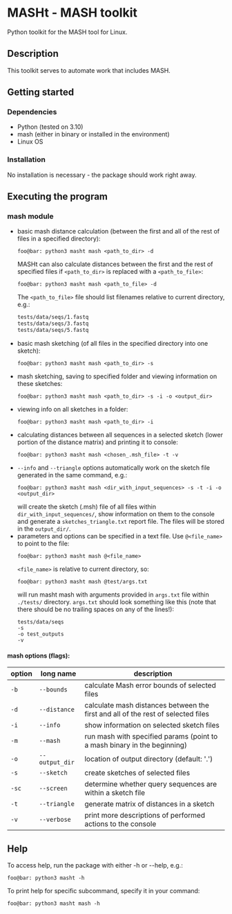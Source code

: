 # MASHt - MASH toolkit

Python toolkit for the MASH tool for Linux. 

## Description
This toolkit serves to automate work that includes MASH.


## Getting started
### Dependencies
- Python (tested on 3.10)
- mash (either in binary or installed in the environment)
- Linux OS


### Installation
No installation is necessary - the package should work right away. 


## Executing the program
### mash module
- basic mash distance calculation (between the first and all of the rest of files in a specified directory):
    ```console
    foo@bar: python3 masht mash <path_to_dir> -d
    ```
    MASHt can also calculate distances between the first and the rest of specified files if `<path_to_dir>` is replaced with a `<path_to_file>`:
    ```console
    foo@bar: python3 masht mash <path_to_file> -d
    ```
    The `<path_to_file>` file should list filenames relative to current directory, e.g.:
    ``` txt
    tests/data/seqs/1.fastq
    tests/data/seqs/3.fastq
    tests/data/seqs/5.fastq
    ```
- basic mash sketching (of all files in the specified directory into one sketch):
    ```console
    foo@bar: python3 masht mash <path_to_dir> -s
    ```
- mash sketching, saving to specified folder and viewing information on these sketches:
    ```console
    foo@bar: python3 masht mash <path_to_dir> -s -i -o <output_dir>
    ```
- viewing info on all sketches in a folder:
    ```console
    foo@bar: python3 masht mash <path_to_dir> -i
    ```
- calculating distances between all sequences in a selected sketch (lower portion of the distance matrix) and printing it to console:
    ```console
    foo@bar: python3 masht mash <chosen_.msh_file> -t -v
    ```
- `--info` and `--triangle` options automatically work on the sketch file generated in the same command, e.g.:
    ```console
    foo@bar: python3 masht mash <dir_with_input_sequences> -s -t -i -o <output_dir>
    ```
    will create the sketch (.msh) file of all files within `dir_with_input_sequences/`, show information on them to the console and generate a `sketches_triangle.txt` report file. The files will be stored in the `output_dir/`. 
- parameters and options can be specified in a text file. Use `@<file_name>` to point to the file:
    ```console
    foo@bar: python3 masht mash @<file_name>
    ```
    `<file_name>` is relative to current directory, so:
    ```console
    foo@bar: python3 masht mash @test/args.txt
    ```
    will run masht mash with arguments provided in `args.txt` file within `./tests/` directory.
    `args.txt` should look something like this (note that there should be no trailing spaces on any of the lines!):
    ```
    tests/data/seqs
    -s
    -o test_outputs
    -v
    ```

#### mash options (flags):
|option|long name|description|
|---|---|---|
|`-b`|`--bounds`|calculate Mash error bounds of selected files|
|`-d`|`--distance`|calculate mash distances between the first and all of the rest of selected files|
|`-i`|`--info`|show information on selected sketch files|
|`-m`|`--mash`|run mash with specified params (point to a mash binary in the beginning)|
|`-o`|`--output_dir`|location of output directory (default: '.')|
|`-s`|`--sketch`|create sketches of selected files|
|`-sc`|`--screen`|determine whether query sequences are within a sketch file|
|`-t`|`--triangle`|generate matrix of distances in a sketch|
|`-v`|`--verbose`|print more descriptions of performed actions to the console|


## Help
To access help, run the package with either -h or --help, e.g.:
```console
foo@bar: python3 masht -h
```
To print help for specific subcommand, specify it in your command:
``` console
foo@bar: python3 masht mash -h
```
